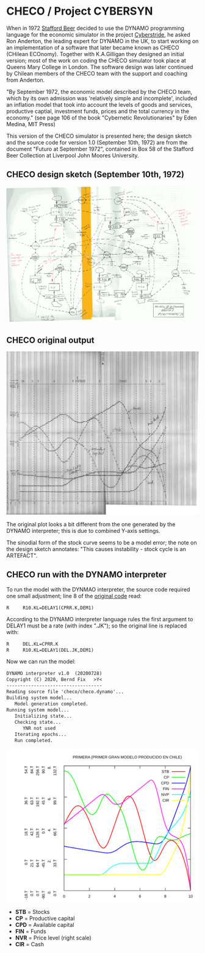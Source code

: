 
# CHECO / Project CYBERSYN

When in 1972 [Stafford Beer](https://en.wikipedia.org/wiki/Stafford_Beer)
decided to use the DYNAMO programming language for the economic simulator in
the project [Cyberstride](https://en.wikipedia.org/wiki/Project_Cybersyn), he
asked Ron Anderton, the leading expert for DYNAMO in the UK, to start working
on an implementation of a software that later became known as CHECO (CHilean
ECOnomy). Together with K.A.Gilligan they designed an initial version; most of
the work on coding the CHECO simulator took place at Queens Mary College in
London. The software design was later continued by Chilean members of the
CHECO team with the support and coaching from Anderton.

"By September 1972, the economic model described by the CHECO team, which by
its own admission was 'relatively simple and incomplete', included an inflation
model that took into account the levels of goods and services, productive
captial, investment funds, prices and the total currency in the economy." (see
page 106 of the book "Cybernetic Revolutionaries" by Eden Medina, MIT Press)

This version of the CHECO simulator is presented here; the design sketch and
the source code for version 1.0 (September 10th, 1972) are from the document
"Futuro at September 1972", contained in Box 58 of the Stafford Beer Collection
at Liverpool John Moores University.

## CHECO design sketch (September 10th, 1972)

![CHECO design sketch](checo.png)

## CHECO original output

![CHECO plot](checo-plot.png)

The original plot looks a bit different from the one generated by the DYNAMO
interpreter; this is due to combined Y-axis settings.

The sinodial form of the stock curve seems to be a model error; the note on
the design sketch annotates: "This causes instability - stock cycle is an
ARTEFACT".

## CHECO run with the DYNAMO interpreter

To run the model with the DYNMAO interpreter, the source code required one
small adjustment; line 8 of the [original code](checo-orig.dynamo) read:

```
R     R10.KL=DELAY1(CPRR.K,DEM1)
```

According to the DYNAMO interpreter language rules the first argument to DELAY1
must be a rate (with index ".JK"); so the original line is replaced with:

```
R     DEL.KL=CPRR.K
R     R10.KL=DELAY1(DEL.JK,DEM1)
```

Now we can run the model:

```
DYNAMO interpreter v1.0  (20200728)
Copyright (C) 2020, Bernd Fix   >Y<
-----------------------------------
Reading source file 'checo/checo.dynamo'...
Building system model...
   Model generation completed.
Running system model...
   Initializing state...
   Checking state...
      YNR not used
   Iterating epochs...
   Run completed.
```

<img src="checo_(1).svg" alt="checo.dynamo graph"/>

* **STB** = Stocks
* **CP** = Productive capital
* **CPD** = Available capital
* **FIN** = Funds
* **NVR** = Price level (right scale)
* **CIR** = Cash

